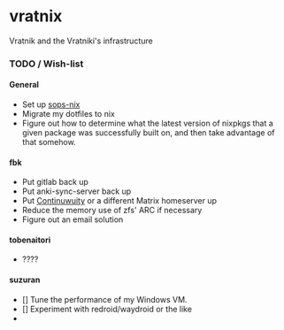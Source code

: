 # vratnix
Vratnik and the Vratniki's infrastructure

### TODO / Wish-list

#### General

- Set up [sops-nix](https://github.com/Mic92/sops-nix)
- Migrate my dotfiles to nix
- Figure out how to determine what the latest version of nixpkgs that a given package was successfully built on, and then take advantage of that somehow.

#### fbk

- Put gitlab back up
- Put anki-sync-server back up
- Put [Continuwuity](https://continuwuity.org/) or a different Matrix homeserver up
- Reduce the memory use of zfs' ARC if necessary
- Figure out an email solution

#### tobenaitori

- ????

#### suzuran

- [] Tune the performance of my Windows VM.
- [] Experiment with redroid/waydroid or the like
- 